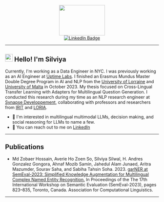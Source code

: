 <div id="header" align="center">
  <img src="https://media.giphy.com/media/uQkKavfX6TER2/giphy.gif" width="150" height="100"/>
</div>
<div id="badges" align="center">
  <a href="https://www.linkedin.com/in/ssilwal16/">
    <img src="https://img.shields.io/badge/LinkedIn-blue?style=for-the-badge&logo=linkedin&logoColor=white" alt="LinkedIn Badge"/>
  </a>
</div>

---

<h2>
  <img src="https://media.giphy.com/media/hvRJCLFzcasrR4ia7z/giphy.gif" width="25px"/>
  Hello! I'm Silviya
</h2>

Currently, I'm working as a Data Engineer in NYC. I was previously working as an AI Engineer at [Uptime Labs](https://uptimelabs.io). I finished an Erasmus Mundus Master Double Degree Program in AI and NLP from the [University of Lorraine](https://idmc.univ-lorraine.fr/courses/master-degree-2-nlp/) and [University of Malta](https://www.um.edu.mt/courses/overview/PMSCHLTFT-2022-3-O) in October 2023. My thesis focused on Cross-Lingual Transfer Learning with Adapters for Multilingual Question Generation. I conducted this research during my time as an NLP research engineer at [Synapse Developpement](https://www.synapse-developpement.fr), collaborating with professors and researchers from [IRIT](https://www.irit.fr) and [LORIA](https://www.loria.fr/en/).

- 🌱 I'm interested in multilingual multimodal LLMs, decision making, and social reasoning for LLMs to name a few.
- 🎯 You can reach out to me on [LinkedIn](https://www.linkedin.com/in/ssilwal16/)

---

<h2>
  Publications
</h2>

- Md Zobaer Hossain, Averie Ho Zoen So, Silviya Silwal, H. Andres Gonzalez Gongora, Ahnaf Mozib Samin, Jahedul Alam Junaed, Aritra Mazumder, Sourav Saha, and Sabiha Tahsin Soha. 2023. [garNER at SemEval-2023: Simplified Knowledge Augmentation for Multilingual Complex Named Entity Recognition.](https://aclanthology.org/2023.semeval-1.114/) In Proceedings of the The 17th International Workshop on Semantic Evaluation (SemEval-2023), pages 823–835, Toronto, Canada. Association for Computational Linguistics.

---

<div id="badges">
  <img src="https://komarev.com/ghpvc/?username=ssilwalcode&style=flat-square&color=blue" alt=""/>
</div>

<!--
---

### 🛠️ Languages and Tools :
<div>
  <img src="https://github.com/devicons/devicon/blob/master/icons/python/python-original-wordmark.svg" title="Java" alt="Java" width="40" height="40"/>&nbsp;
  <img src="https://github.com/devicons/devicon/blob/master/icons/pytest/pytest-original-wordmark.svg" title="Java" alt="Java" width="45" height="45"/>&nbsp;
  <img src="https://github.com/devicons/devicon/blob/master/icons/pandas/pandas-original-wordmark.svg" title="Java" alt="Java" width="40" height="40"/>&nbsp;
  <img src="https://github.com/devicons/devicon/blob/master/icons/anaconda/anaconda-original-wordmark.svg" title="Java" alt="Java" width="40" height="40"/>&nbsp;
</div> -->

<!--
### Hi there 👋
**ssilwalcode/ssilwalcode** is a ✨ _special_ ✨ repository because its `README.md` (this file) appears on your GitHub profile.

Here are some ideas to get you started:

- 🔭 I’m currently working on ...
- 🌱 I’m currently learning ...
- 👯 I’m looking to collaborate on ...
- 🤔 I’m looking for help with ...
- 💬 Ask me about ...
- 📫 How to reach me: ...
- 😄 Pronouns: ...
- ⚡ Fun fact: ...
-->
